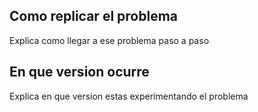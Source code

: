 ## Como replicar el problema
Explica como llegar a ese problema paso a paso

## En que version ocurre
Explica en que version estas experimentando el problema

